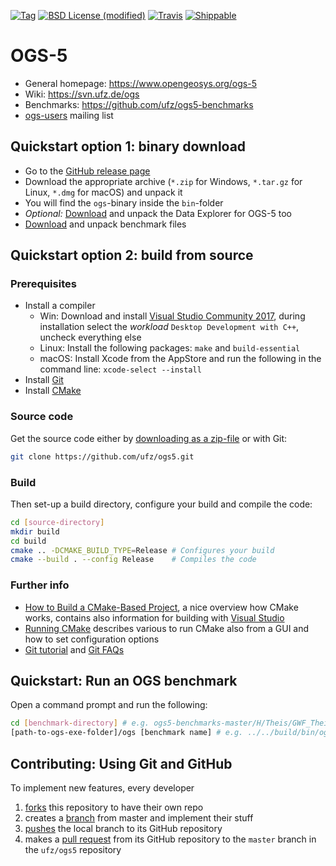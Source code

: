[![Tag](https://img.shields.io/github/tag/ufz/ogs5.svg?style=flat-square)](https://github.com/ufz/ogs5/releases)
[![BSD License (modified)](http://img.shields.io/badge/license-BSD-blue.svg?style=flat-square)](https://github.com/ufz/ogs5/blob/master/LICENSE.txt)
[![Travis](https://img.shields.io/travis/ufz/ogs5.svg?style=flat-square)](https://travis-ci.org/ufz/ogs5)
[![Shippable](https://api.shippable.com/projects/553ff718edd7f2c052d6b180/badge?branchName=develop)](https://app.shippable.com/projects/553ff718edd7f2c052d6b180/builds/latest)

# OGS-5

- General homepage: https://www.opengeosys.org/ogs-5
- Wiki: https://svn.ufz.de/ogs
- Benchmarks: https://github.com/ufz/ogs5-benchmarks
- [ogs-users](https://groups.google.com/forum/#!forum/ogs-users) mailing list

## Quickstart option 1: binary download

- Go to the [GitHub release page](https://github.com/ufz/ogs5/releases)
- Download the appropriate archive (`*.zip` for Windows, `*.tar.gz` for Linux, `*.dmg` for macOS) and unpack it
- You will find the `ogs`-binary inside the `bin`-folder
- *Optional:* [Download](https://github.com/ufz/ogs5/releases/tag/data-explorer-5) and unpack the Data Explorer for OGS-5 too
- [Download](https://github.com/ufz/ogs5-benchmarks/archive/master.zip) and unpack benchmark files

## Quickstart option 2: build from source

### Prerequisites

- Install a compiler
  - Win: Download and install [Visual Studio Community 2017](https://www.visualstudio.com/de/thank-you-downloading-visual-studio/?sku=Community&rel=15), during installation select the *workload* `Desktop Development with C++`, uncheck everything else
  - Linux: Install the following packages: `make` and `build-essential`
  - macOS: Install Xcode from the AppStore and run the following in the command line: `xcode-select --install`
- Install [Git](https://git-scm.com)
- Install [CMake](https://cmake.org/download/)

### Source code

Get the source code either by [downloading as a zip-file](https://github.com/ufz/ogs5/archive/master.zip) or with Git:

```bash
git clone https://github.com/ufz/ogs5.git
```

### Build

Then set-up a build directory, configure your build and compile the code:

```bash
cd [source-directory]
mkdir build
cd build
cmake .. -DCMAKE_BUILD_TYPE=Release # Configures your build
cmake --build . --config Release    # Compiles the code
```

### Further info

- [How to Build a CMake-Based Project](http://preshing.com/20170511/how-to-build-a-cmake-based-project/), a nice overview how CMake works, contains also information for building with [Visual Studio](http://preshing.com/20170511/how-to-build-a-cmake-based-project/#building-with-visual-studio)
- [Running CMake](https://cmake.org/runningcmake/) describes various to run CMake also from a GUI and how to set configuration options
- [Git tutorial](https://www.atlassian.com/git/tutorials) and [Git FAQs](https://github.com/k88hudson/git-flight-rules)

## Quickstart: Run an OGS benchmark

Open a command prompt and run the following:

```bash
cd [benchmark-directory] # e.g. ogs5-benchmarks-master/H/Theis/GWF_Theis_2D
[path-to-ogs-exe-folder]/ogs [benchmark name] # e.g. ../../build/bin/ogs GWF_Theis_2d
```

## Contributing: Using Git and GitHub

To implement new features, every developer
1. [forks](https://help.github.com/articles/fork-a-repo/) this repository to have their own repo
2. creates a [branch](https://git-scm.com/book/en/v2/Git-Branching-Basic-Branching-and-Merging) from master and implement their stuff
3. [pushes](https://help.github.com/articles/pushing-to-a-remote/) the local branch to its GitHub repository
4. makes a [pull request](https://help.github.com/articles/creating-a-pull-request/) from its GitHub repository to the `master` branch in the `ufz/ogs5` repository

